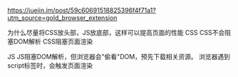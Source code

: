 https://juejin.im/post/59c60691518825396f4f71a1?utm_source=gold_browser_extension

为什么尽量将CSS放头部，JS放底部，这样可以提高页面的性能
CSS
CSS不会阻塞DOM解析
CSS阻塞页面渲染

JS
JS阻塞DOM解析，但浏览器会"偷看"DOM，预先下载相关资源。
浏览器遇到script标签时，会触发页面渲染
